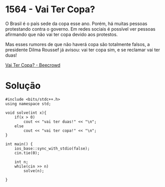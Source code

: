 # 1564 - Vai Ter Copa?

O Brasil é o país sede da copa esse ano. Porém, há muitas pessoas protestando contra o governo. Em redes sociais é possível ver pessoas afirmando que não vai ter copa devido aos protestos.

Mas esses rumores de que não haverá copa são totalmente falsos, a presidente Dilma Roussef já avisou: vai ter copa sim, e se reclamar vai ter duas!

[Vai Ter Copa? - Beecrowd](https://www.beecrowd.com.br/judge/pt/problems/view/1564)

# Solução

```
#include <bits/stdc++.h>
using namespace std;

void solve(int x){
    if(x > 0)
        cout << "vai ter duas!" << "\n";
    else
        cout << "vai ter copa!" << "\n";
}

int main() {
    ios_base::sync_with_stdio(false);
    cin.tie(0);

    int n;
    while(cin >> n)
        solve(n);

} 
```